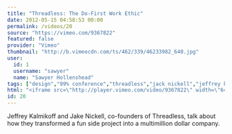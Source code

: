 ```yaml
---
title: "Threadless: The Do-First Work Ethic"
date: 2012-05-15 04:58:53 00:00
permalink: /videos/20
source: "https://vimeo.com/9367822"
featured: false
provider: "Vimeo"
thumbnail: "http://b.vimeocdn.com/ts/462/339/46233982_640.jpg"
user:
  id: 1
  username: "sawyer"
  name: "Sawyer Hollenshead"
tags: ["design","99% conference","threadless","jack nickell","jeffrey kalmikoff","startup"]
html: "<iframe src=\"http://player.vimeo.com/video/9367822\" width=\"640\" height=\"480\" frameborder=\"0\" webkitAllowFullScreen mozallowfullscreen allowFullScreen></iframe>"
id: 20
---
```


Jeffrey Kalmikoff and Jake Nickell, co-founders of Threadless, talk about how they transformed a fun side project into a multimillion dollar company.